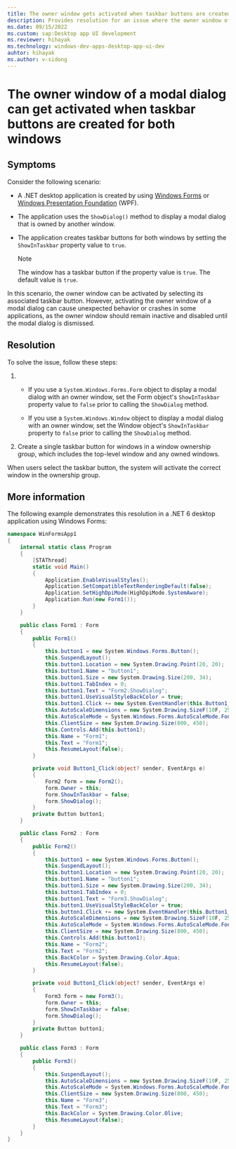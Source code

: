 ```yaml
---
title: The owner window gets activated when taskbar buttons are created
description: Provides resolution for an issue where the owner window of a modal dialog can get activated when taskbar buttons are created for both windows.
ms.date: 09/15/2022
ms.custom: sap:Desktop app UI development
ms.reviewer: hihayak
ms.technology: windows-dev-apps-desktop-app-ui-dev
auhtor: hihayak
ms.author: v-sidong
---
```

# The owner window of a modal dialog can get activated when taskbar buttons are created for both windows

## Symptoms

Consider the following scenario:

- A .NET desktop application is created by using [Windows Forms](/dotnet/desktop/winforms/overview/) or [Windows Presentation Foundation](/dotnet/desktop/wpf/overview/) (WPF).

- The application uses the `ShowDialog()` method to display a modal dialog that is owned by another window.

- The application creates taskbar buttons for both windows by setting the `ShowInTaskbar` property value to `true`.

    > [!NOTE]
    > The window has a taskbar button if the property value is `true`. The default value is `true`.

In this scenario, the owner window can be activated by selecting its associated taskbar button. However, activating the owner window of a modal dialog can cause unexpected behavior or crashes in some applications, as the owner window should remain inactive and disabled until the modal dialog is dismissed.

## Resolution

To solve the issue, follow these steps:

1. - If you use a `System.Windows.Forms.Form` object to display a modal dialog with an owner window, set the Form object's `ShowInTaskbar` property value to `false` prior to calling the `ShowDialog` method.

   - If you use a `System.Windows.Window` object to display a modal dialog with an owner window, set the Window object's `ShowInTaskbar` property to `false` prior to calling the `ShowDialog` method.

1. Create a single taskbar button for windows in a window ownership group, which includes the top-level window and any owned windows.

When users select the taskbar button, the system will activate the correct window in the ownership group.

## More information

The following example demonstrates this resolution in a .NET 6 desktop application using Windows Forms:

```csharp
namespace WinFormsApp1
{
    internal static class Program
    {
        [STAThread]
        static void Main()
        {
            Application.EnableVisualStyles();
            Application.SetCompatibleTextRenderingDefault(false);
            Application.SetHighDpiMode(HighDpiMode.SystemAware);
            Application.Run(new Form1());
        }
    }

    public class Form1 : Form
    {
        public Form1()
        {
            this.button1 = new System.Windows.Forms.Button();
            this.SuspendLayout();
            this.button1.Location = new System.Drawing.Point(20, 20);
            this.button1.Name = "button1";
            this.button1.Size = new System.Drawing.Size(200, 34);
            this.button1.TabIndex = 0;
            this.button1.Text = "Form2.ShowDialog";
            this.button1.UseVisualStyleBackColor = true;
            this.button1.Click += new System.EventHandler(this.Button1_Click);
            this.AutoScaleDimensions = new System.Drawing.SizeF(10F, 25F);
            this.AutoScaleMode = System.Windows.Forms.AutoScaleMode.Font;
            this.ClientSize = new System.Drawing.Size(800, 450);
            this.Controls.Add(this.button1);
            this.Name = "Form1";
            this.Text = "Form1";
            this.ResumeLayout(false);
        }

        private void Button1_Click(object? sender, EventArgs e)
        {
            Form2 form = new Form2();
            form.Owner = this;
            form.ShowInTaskbar = false;
            form.ShowDialog();
        }
        private Button button1;
    }

    public class Form2 : Form
    {
        public Form2()
        {
            this.button1 = new System.Windows.Forms.Button();
            this.SuspendLayout();
            this.button1.Location = new System.Drawing.Point(20, 20);
            this.button1.Name = "button1";
            this.button1.Size = new System.Drawing.Size(200, 34);
            this.button1.TabIndex = 0;
            this.button1.Text = "Form3.ShowDialog";
            this.button1.UseVisualStyleBackColor = true;
            this.button1.Click += new System.EventHandler(this.Button1_Click);
            this.AutoScaleDimensions = new System.Drawing.SizeF(10F, 25F);
            this.AutoScaleMode = System.Windows.Forms.AutoScaleMode.Font;
            this.ClientSize = new System.Drawing.Size(800, 450);
            this.Controls.Add(this.button1);
            this.Name = "Form2";
            this.Text = "Form2";
            this.BackColor = System.Drawing.Color.Aqua;
            this.ResumeLayout(false);
        }

        private void Button1_Click(object? sender, EventArgs e)
        {
            Form3 form = new Form3();
            form.Owner = this;
            form.ShowInTaskbar = false;
            form.ShowDialog();
        }
        private Button button1;
    }

    public class Form3 : Form
    {
        public Form3()
        {
            this.SuspendLayout();
            this.AutoScaleDimensions = new System.Drawing.SizeF(10F, 25F);
            this.AutoScaleMode = System.Windows.Forms.AutoScaleMode.Font;
            this.ClientSize = new System.Drawing.Size(800, 450);
            this.Name = "Form3";
            this.Text = "Form3";
            this.BackColor = System.Drawing.Color.Olive;
            this.ResumeLayout(false);
        }
    }
}
```
